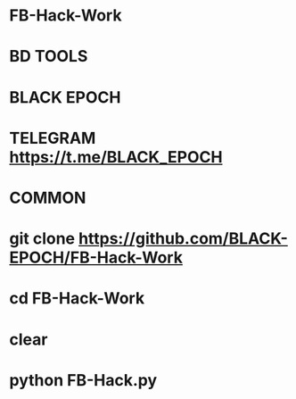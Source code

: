# FB-Hack-Work
# BD TOOLS 
# BLACK EPOCH
# TELEGRAM https://t.me/BLACK_EPOCH

#         COMMON

# git clone https://github.com/BLACK-EPOCH/FB-Hack-Work
# cd FB-Hack-Work
# clear
# python FB-Hack.py

